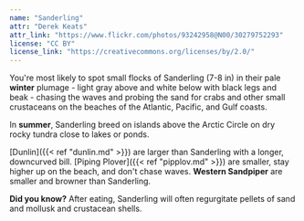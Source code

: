 ```yaml
---
name: "Sanderling"
attr: "Derek Keats"
attr_link: "https://www.flickr.com/photos/93242958@N00/30279752293"
license: "CC BY"
license_link: "https://creativecommons.org/licenses/by/2.0/"
---
```

You're most likely to spot small flocks of Sanderling (7-8 in) in their pale **winter** plumage - light gray above and white below with black legs and beak - chasing the waves and probing the sand for crabs and other small crustaceans on the beaches of the Atlantic, Pacific, and Gulf coasts. 

In **summer**, Sanderling breed on islands above the Arctic Circle on dry rocky tundra close to lakes or ponds.

[Dunlin]({{< ref "dunlin.md" >}}) are larger than Sanderling with a longer, downcurved bill. [Piping Plover]({{< ref "pipplov.md" >}}) are smaller, stay higher up on the beach, and don't chase waves. **Western Sandpiper** are smaller and browner than Sanderling.

**Did you know?** After eating, Sanderling will often regurgitate pellets of sand and mollusk and crustacean shells.
